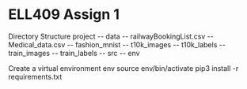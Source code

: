 # ELL409 Assign 1

Directory Structure
	project
		-- data
			-- railwayBookingList.csv
			-- Medical_data.csv
			-- fashion_mnist
				-- t10k_images
				-- t10k_labels
				-- train_images
				-- train_labels
		-- src
		-- env

Create a virtual environment env
source env/bin/activate
pip3 install -r requirements.txt

